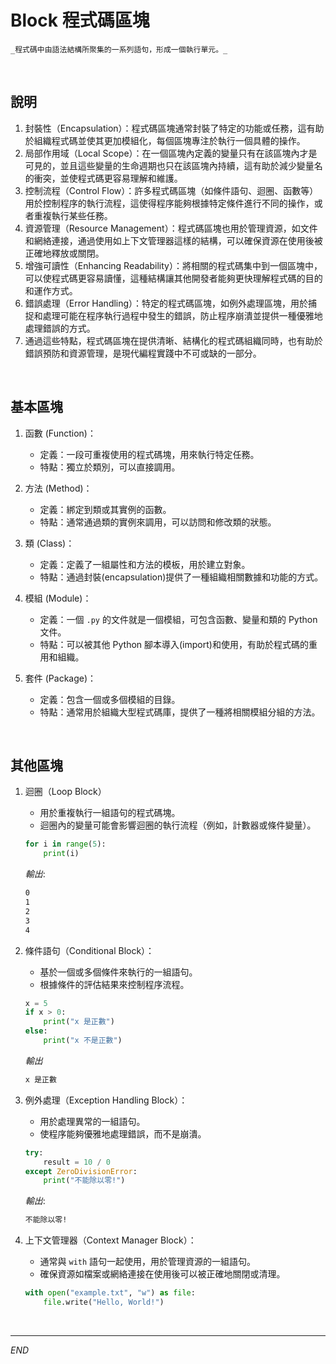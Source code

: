 # Block 程式碼區塊

    _程式碼中由語法結構所聚集的一系列語句，形成一個執行單元。_

<br>

## 說明

1. 封裝性（Encapsulation）：程式碼區塊通常封裝了特定的功能或任務，這有助於組織程式碼並使其更加模組化，每個區塊專注於執行一個具體的操作。
2. 局部作用域（Local Scope）：在一個區塊內定義的變量只有在該區塊內才是可見的，並且這些變量的生命週期也只在該區塊內持續，這有助於減少變量名的衝突，並使程式碼更容易理解和維護。
3. 控制流程（Control Flow）：許多程式碼區塊（如條件語句、迴圈、函數等）用於控制程序的執行流程，這使得程序能夠根據特定條件進行不同的操作，或者重複執行某些任務。
4. 資源管理（Resource Management）：程式碼區塊也用於管理資源，如文件和網絡連接，通過使用如上下文管理器這樣的結構，可以確保資源在使用後被正確地釋放或關閉。
5. 增強可讀性（Enhancing Readability）：將相關的程式碼集中到一個區塊中，可以使程式碼更容易讀懂，這種結構讓其他開發者能夠更快理解程式碼的目的和運作方式。
6. 錯誤處理（Error Handling）：特定的程式碼區塊，如例外處理區塊，用於捕捉和處理可能在程序執行過程中發生的錯誤，防止程序崩潰並提供一種優雅地處理錯誤的方式。
7. 通過這些特點，程式碼區塊在提供清晰、結構化的程式碼組織同時，也有助於錯誤預防和資源管理，是現代編程實踐中不可或缺的一部分。

<br>

## 基本區塊

1. 函數 (Function)：

   - 定義：一段可重複使用的程式碼塊，用來執行特定任務。
   - 特點：獨立於類別，可以直接調用。
2. 方法 (Method)：

   - 定義：綁定到類或其實例的函數。
   - 特點：通常通過類的實例來調用，可以訪問和修改類的狀態。
3. 類 (Class)：

   - 定義：定義了一組屬性和方法的模板，用於建立對象。
   - 特點：通過封裝(encapsulation)提供了一種組織相關數據和功能的方式。
4. 模組 (Module)：

   - 定義：一個 `.py` 的文件就是一個模組，可包含函數、變量和類的 Python 文件。
   - 特點：可以被其他 Python 腳本導入(import)和使用，有助於程式碼的重用和組織。
5. 套件 (Package)：

   - 定義：包含一個或多個模組的目錄。
   - 特點：通常用於組織大型程式碼庫，提供了一種將相關模組分組的方法。

<br>

## 其他區塊

1. 迴圈（Loop Block）

   - 用於重複執行一組語句的程式碼塊。
   - 迴圈內的變量可能會影響迴圈的執行流程（例如，計數器或條件變量）。

   ```python
   for i in range(5):
       print(i)
   ```

   _輸出_:

   ```bash
   0
   1
   2
   3
   4
   ```
2. 條件語句（Conditional Block）：

   - 基於一個或多個條件來執行的一組語句。
   - 根據條件的評估結果來控制程序流程。

   ```python
   x = 5
   if x > 0:
       print("x 是正數")
   else:
       print("x 不是正數")  
   ```

   _輸出_

   ```bash
   x 是正數
   ```
3. 例外處理（Exception Handling Block）：

   - 用於處理異常的一組語句。
   - 使程序能夠優雅地處理錯誤，而不是崩潰。

   ```python
   try:
       result = 10 / 0
   except ZeroDivisionError:
       print("不能除以零!")
   ```

   _輸出_:

   ```bash
   不能除以零!
   ```
4. 上下文管理器（Context Manager Block）：

   - 通常與 `with` 語句一起使用，用於管理資源的一組語句。
   - 確保資源如檔案或網絡連接在使用後可以被正確地關閉或清理。

   ```python
   with open("example.txt", "w") as file:
       file.write("Hello, World!")
   ```

<br>

---

_END_
